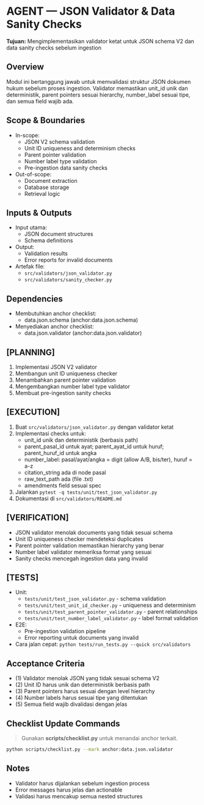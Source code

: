 # AGENT — JSON Validator & Data Sanity Checks
**Tujuan:** Mengimplementasikan validator ketat untuk JSON schema V2 dan data sanity checks sebelum ingestion

## Overview
Modul ini bertanggung jawab untuk memvalidasi struktur JSON dokumen hukum sebelum proses ingestion. Validator memastikan unit_id unik dan deterministik, parent pointers sesuai hierarchy, number_label sesuai tipe, dan semua field wajib ada.

## Scope & Boundaries
- In-scope:
  - JSON V2 schema validation
  - Unit ID uniqueness and determinism checks
  - Parent pointer validation
  - Number label type validation
  - Pre-ingestion data sanity checks
- Out-of-scope:
  - Document extraction
  - Database storage
  - Retrieval logic

## Inputs & Outputs
- Input utama:
  - JSON document structures
  - Schema definitions
- Output:
  - Validation results
  - Error reports for invalid documents
- Artefak file:
  - `src/validators/json_validator.py`
  - `src/validators/sanity_checker.py`

## Dependencies
- Membutuhkan anchor checklist:
  - data.json.schema (anchor:data.json.schema)
- Menyediakan anchor checklist:
  - data.json.validator (anchor:data.json.validator)

## [PLANNING]
1. Implementasi JSON V2 validator
2. Membangun unit ID uniqueness checker
3. Menambahkan parent pointer validation
4. Mengembangkan number label type validator
5. Membuat pre-ingestion sanity checks

## [EXECUTION]
1. Buat `src/validators/json_validator.py` dengan validator ketat
2. Implementasi checks untuk:
   - unit_id unik dan deterministik (berbasis path)
   - parent_pasal_id untuk ayat; parent_ayat_id untuk huruf; parent_huruf_id untuk angka
   - number_label: pasal/ayat/angka = digit (allow A/B, bis/ter), huruf = a-z
   - citation_string ada di node pasal
   - raw_text_path ada (file .txt)
   - amendments field sesuai spec
3. Jalankan `pytest -q tests/unit/test_json_validator.py`
4. Dokumentasi di `src/validators/README.md`

## [VERIFICATION]
- JSON validator menolak documents yang tidak sesuai schema
- Unit ID uniqueness checker mendeteksi duplicates
- Parent pointer validation memastikan hierarchy yang benar
- Number label validator memeriksa format yang sesuai
- Sanity checks mencegah ingestion data yang invalid

## [TESTS]
- Unit:
  - `tests/unit/test_json_validator.py` - schema validation
  - `tests/unit/test_unit_id_checker.py` - uniqueness and determinism
  - `tests/unit/test_parent_pointer_validator.py` - parent relationships
  - `tests/unit/test_number_label_validator.py` - label format validation
- E2E:
  - Pre-ingestion validation pipeline
  - Error reporting untuk documents yang invalid
- Cara jalan cepat: `python tests/run_tests.py --quick src/validators`

## Acceptance Criteria
- (1) Validator menolak JSON yang tidak sesuai schema V2
- (2) Unit ID harus unik dan deterministik berbasis path
- (3) Parent pointers harus sesuai dengan level hierarchy
- (4) Number labels harus sesuai tipe yang ditentukan
- (5) Semua field wajib divalidasi dengan jelas

## Checklist Update Commands
> Gunakan **scripts/checklist.py** untuk menandai anchor terkait.

```bash
python scripts/checklist.py --mark anchor:data.json.validator
```

## Notes
- Validator harus dijalankan sebelum ingestion process
- Error messages harus jelas dan actionable
- Validasi harus mencakup semua nested structures
